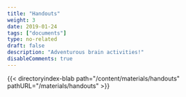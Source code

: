 ```yaml
---
title: "Handouts"
weight: 3
date: 2019-01-24
tags: ["documents"]
type: no-related
draft: false
description: "Adventurous brain activities!"
disableComments: true
---
```


{{< directoryindex-blab path="/content/materials/handouts" pathURL="/materials/handouts" >}}